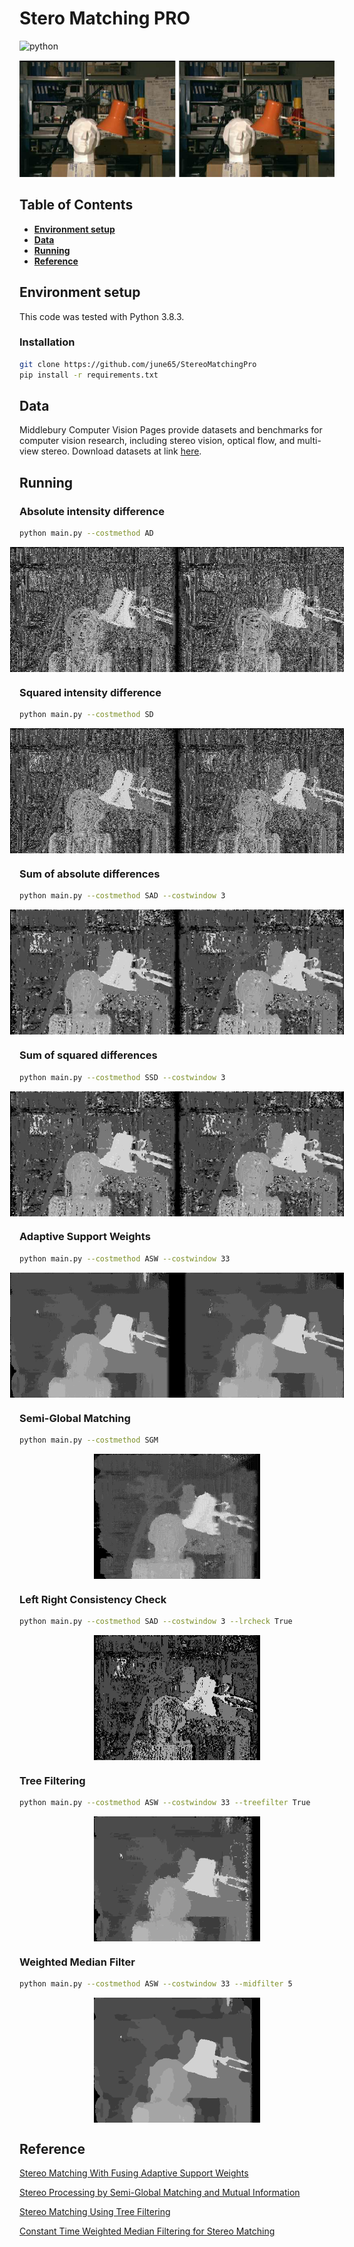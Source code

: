 # **Stero Matching PRO** 
![python](https://img.shields.io/badge/Python-14354C?style=for-the-badge&logo=python&logoColor=white)

<div align="center">

![teaser](assets/teaser.png)

</div>

## **Table of Contents** 
- [**Environment setup**](#environment-setup)
- [**Data**](#data)
- [**Running**](#running)
- [**Reference**](#Reference)

## **Environment setup**
This code was tested with Python 3.8.3.
### Installation

```bash
git clone https://github.com/june65/StereoMatchingPro
pip install -r requirements.txt
```

## **Data**
Middlebury Computer Vision Pages provide datasets and benchmarks for computer vision research, including stereo vision, optical flow, and multi-view stereo. Download datasets at link [here](https://vision.middlebury.edu/stereo/data/scenes2001/). 


## **Running**
### Absolute intensity difference
```bash
python main.py --costmethod AD
```

<div style="display: flex; justify-content: center;">
    <img src="assets/AD_left_disparity.png" alt="Image 1" style="height: 200px;"/>
    <img src="assets/AD_right_disparity.png" alt="Image 2" style="height: 200px;"/>
</div>

### Squared intensity difference
```bash
python main.py --costmethod SD
```

<div style="display: flex; justify-content: center;">
    <img src="assets/SD_left_disparity.png" alt="Image 1" style="height: 200px;"/>
    <img src="assets/SD_right_disparity.png" alt="Image 2" style="height: 200px;"/>
</div>


### Sum of absolute differences
```bash
python main.py --costmethod SAD --costwindow 3
```

<div style="display: flex; justify-content: center;">
    <img src="assets/SAD_left_disparity.png" alt="Image 1" style="height: 200px;"/>
    <img src="assets/SAD_right_disparity.png" alt="Image 2" style="height: 200px;"/>
</div>

### Sum of squared differences
```bash
python main.py --costmethod SSD --costwindow 3
```

<div style="display: flex; justify-content: center;">
    <img src="assets/SSD_left_disparity.png" alt="Image 1" style="height: 200px;"/>
    <img src="assets/SSD_right_disparity.png" alt="Image 2" style="height: 200px;"/>
</div>

### Adaptive Support Weights
```bash
python main.py --costmethod ASW --costwindow 33
```

<div style="display: flex; justify-content: center;">
    <img src="assets/ASW_left_disparity_33.png" alt="Image 1" style="height: 200px;"/>
    <img src="assets/ASW_right_disparity_33.png" alt="Image 2" style="height: 200px;"/>
</div>

### Semi-Global Matching
```bash
python main.py --costmethod SGM
```

<div style="display: flex; justify-content: center;">
    <img src="assets/SGM_aggregated_volume.png" alt="Image 1" style="height: 200px;"/>
</div>

### Left Right Consistency Check
```bash
python main.py --costmethod SAD --costwindow 3 --lrcheck True
```

<div style="display: flex; justify-content: center;">
    <img src="assets/LR_check_SAD_aggregated_disparity.png" alt="Image 1" style="height: 200px;"/>
</div>

### Tree Filtering
```bash
python main.py --costmethod ASW --costwindow 33 --treefilter True
```

<div style="display: flex; justify-content: center;">
    <img src="assets/Tree_filter_ASW_aggregated_disparity.png" alt="Image 1" style="height: 200px;"/>
</div>

### Weighted Median Filter
```bash
python main.py --costmethod ASW --costwindow 33 --midfilter 5
```

<div style="display: flex; justify-content: center;">
    <img src="assets/Mid_filter_ASW_aggregated_disparity.png" alt="Image 1" style="height: 200px;"/>
</div>

## **Reference**
[Stereo Matching With Fusing Adaptive Support Weights](https://ieeexplore.ieee.org/document/8712528)

[Stereo Processing by Semi-Global Matching and Mutual Information](https://core.ac.uk/download/pdf/11134866.pdf)

[Stereo Matching Using Tree Filtering](https://ieeexplore.ieee.org/abstract/document/6888475)

[Constant Time Weighted Median Filtering for Stereo Matching](https://openaccess.thecvf.com/content_iccv_2013/papers/Ma_Constant_Time_Weighted_2013_ICCV_paper.pdf)










